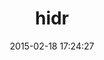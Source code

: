 ---
layout: post
title:  "hidr"
repo:   "atongen/hidr"
date:   2015-02-18 17:24:27
gemurl: https://github.com/atongen/hidr
---